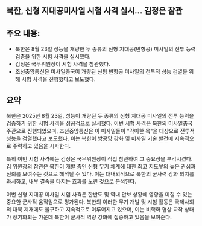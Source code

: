 ## 북한, 신형 지대공미사일 시험 사격 실시… 김정은 참관

## 주요 내용:
*   북한은 8월 23일 성능을 개량한 두 종류의 신형 지대공(반항공) 미사일의 전투 능력 검증을 위한 시험 사격을 실시했다.
*   김정은 국무위원장이 시험 사격을 참관했다.
*   조선중앙통신은 미사일총국이 개량된 신형 반항공 미사일의 전투적 성능 검열을 위해 시험 사격을 진행했다고 보도했다.

## 요약
북한은 2025년 8월 23일, 성능이 개량된 두 종류의 신형 지대공 미사일의 전투 능력을 검증하기 위한 시험 사격을 성공적으로 실시했다. 이번 시험 사격은 북한의 미사일총국 주관으로 진행되었으며, 조선중앙통신은 이 미사일들이 "각이한 목"을 대상으로 전투적 성능을 검열했다고 보도했다. 이는 북한이 방공망 강화 및 미사일 기술 발전에 지속적으로 주력하고 있음을 시사한다.

특히 이번 시험 사격에는 김정은 국무위원장이 직접 참관하여 그 중요성을 부각시켰다. 김 위원장의 참관은 북한이 개발 중인 신형 무기 체계에 대한 최고 지도부의 높은 관심과 신뢰를 보여주는 것으로 해석될 수 있다. 이는 대내외적으로 북한의 군사력 강화 의지를 과시하고, 내부 결속을 다지는 효과를 노린 것으로 분석된다.

이번 신형 지대공 미사일 시험 사격은 한반도 및 역내 안보 상황에 영향을 미칠 수 있는 중요한 군사적 움직임으로 평가된다. 북한의 이러한 무기 개발 및 시험 활동은 국제사회의 대북 제재에도 불구하고 지속적으로 이루어지고 있으며, 이는 비핵화 협상 교착 상태가 장기화되는 가운데 북한이 군사적 역량 강화에 집중하고 있음을 보여준다.